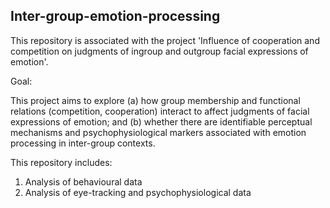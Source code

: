 ## Inter-group-emotion-processing

This repository is associated with the project 'Influence of cooperation and competition on judgments of ingroup and outgroup facial expressions of emotion'.

Goal: 

This project aims to explore (a) how group membership and functional relations (competition, cooperation) interact to affect judgments of facial expressions of emotion; and (b) whether there are identifiable perceptual mechanisms and psychophysiological markers associated with emotion processing in inter-group contexts.

This repository includes:
1) Analysis of behavioural data
2) Analysis of eye-tracking and psychophysiological data
